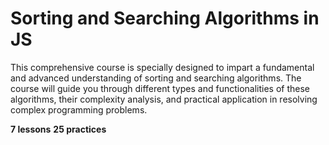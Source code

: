 # Sorting and Searching Algorithms in JS

This comprehensive course is specially designed to impart a fundamental and advanced understanding of sorting and searching algorithms. The course will guide you through different types and functionalities of these algorithms, their complexity analysis, and practical application in resolving complex programming problems.

**7 lessons**
**25 practices**